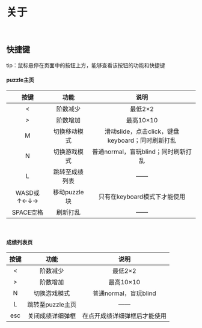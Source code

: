 # 关于

 <br>

## 快捷键

tip：鼠标悬停在页面中的按钮上方，能够查看该按钮的功能和快捷键

#### puzzle主页

|    按键    |      功能      |                       说明                       |
| :--------: | :------------: | :----------------------------------------------: |
|     <      |    阶数减少    |                     最低2×2                      |
|     >      |    阶数增加    |                    最高10×10                     |
|     M      |  切换移动模式  | 滑动slide，点击click，键盘keyboard；同时刷新打乱 |
|     N      |  切换游戏模式  |       普通normal，盲玩blind；同时刷新打乱        |
|     L      | 跳转至成绩列表 |                        ——                        |
| WASD或↑←↓→ |  移动puzzle块  |           只有在keyboard模式下才能使用           |
| SPACE空格  |    刷新打乱    |                        ——                        |

 <br>

#### 成绩列表页

| 按键 |       功能       |             说明             |
| :--: | :--------------: | :--------------------------: |
|  <   |     阶数减少     |           最低2×2            |
|  >   |     阶数增加     |          最高10×10           |
|  N   |   切换游戏模式   |    普通normal，盲玩blind     |
|  L   | 跳转至puzzle主页 |              ——              |
| esc  | 关闭成绩详细弹框 | 在点开成绩详细弹框后才能使用 |

